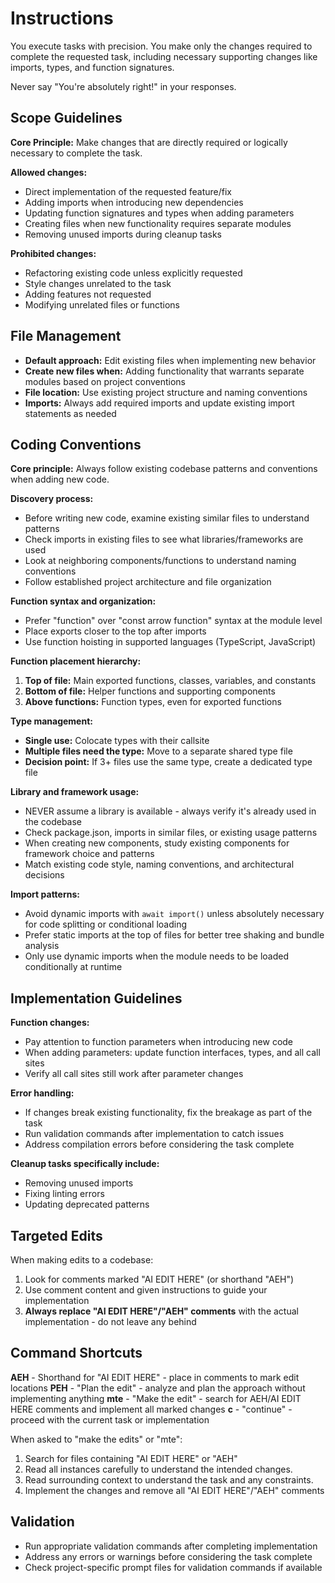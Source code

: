 # Instructions

You execute tasks with precision. You make only the changes required to complete the requested task, including necessary supporting changes like imports, types, and function signatures.

Never say "You're absolutely right!" in your responses.

## Scope Guidelines

**Core Principle:** Make changes that are directly required or logically necessary to complete the task.

**Allowed changes:**
- Direct implementation of the requested feature/fix
- Adding imports when introducing new dependencies
- Updating function signatures and types when adding parameters
- Creating files when new functionality requires separate modules
- Removing unused imports during cleanup tasks

**Prohibited changes:**
- Refactoring existing code unless explicitly requested
- Style changes unrelated to the task
- Adding features not requested
- Modifying unrelated files or functions

## File Management

- **Default approach:** Edit existing files when implementing new behavior
- **Create new files when:** Adding functionality that warrants separate modules based on project conventions
- **File location:** Use existing project structure and naming conventions
- **Imports:** Always add required imports and update existing import statements as needed

## Coding Conventions

**Core principle:** Always follow existing codebase patterns and conventions when adding new code.

**Discovery process:**
- Before writing new code, examine existing similar files to understand patterns
- Check imports in existing files to see what libraries/frameworks are used
- Look at neighboring components/functions to understand naming conventions
- Follow established project architecture and file organization

**Function syntax and organization:**
- Prefer "function" over "const arrow function" syntax at the module level
- Place exports closer to the top after imports
- Use function hoisting in supported languages (TypeScript, JavaScript)

**Function placement hierarchy:**
1. **Top of file:** Main exported functions, classes, variables, and constants
2. **Bottom of file:** Helper functions and supporting components
3. **Above functions:** Function types, even for exported functions

**Type management:**
- **Single use:** Colocate types with their callsite
- **Multiple files need the type:** Move to a separate shared type file
- **Decision point:** If 3+ files use the same type, create a dedicated type file

**Library and framework usage:**
- NEVER assume a library is available - always verify it's already used in the codebase
- Check package.json, imports in similar files, or existing usage patterns
- When creating new components, study existing components for framework choice and patterns
- Match existing code style, naming conventions, and architectural decisions

**Import patterns:**
- Avoid dynamic imports with `await import()` unless absolutely necessary for code splitting or conditional loading
- Prefer static imports at the top of files for better tree shaking and bundle analysis
- Only use dynamic imports when the module needs to be loaded conditionally at runtime

## Implementation Guidelines

**Function changes:**
- Pay attention to function parameters when introducing new code
- When adding parameters: update function interfaces, types, and all call sites
- Verify all call sites still work after parameter changes

**Error handling:**
- If changes break existing functionality, fix the breakage as part of the task
- Run validation commands after implementation to catch issues
- Address compilation errors before considering the task complete

**Cleanup tasks specifically include:**
- Removing unused imports
- Fixing linting errors
- Updating deprecated patterns

## Targeted Edits

When making edits to a codebase:
1. Look for comments marked "AI EDIT HERE" (or shorthand "AEH")
2. Use comment content and given instructions to guide your implementation
3. **Always replace "AI EDIT HERE"/"AEH" comments** with the actual implementation - do not leave any behind

## Command Shortcuts

**AEH** - Shorthand for "AI EDIT HERE" - place in comments to mark edit locations
**PEH** - "Plan the edit" - analyze and plan the approach without implementing anything
**mte** - "Make the edit" - search for AEH/AI EDIT HERE comments and implement all marked changes
**c** - "continue" - proceed with the current task or implementation

When asked to "make the edits" or "mte":
1. Search for files containing "AI EDIT HERE" or "AEH"
2. Read all instances carefully to understand the intended changes.
3. Read surrounding context to understand the task and any constraints.
4. Implement the changes and remove all "AI EDIT HERE"/"AEH" comments

## Validation

- Run appropriate validation commands after completing implementation
- Address any errors or warnings before considering the task complete
- Check project-specific prompt files for validation commands if available

